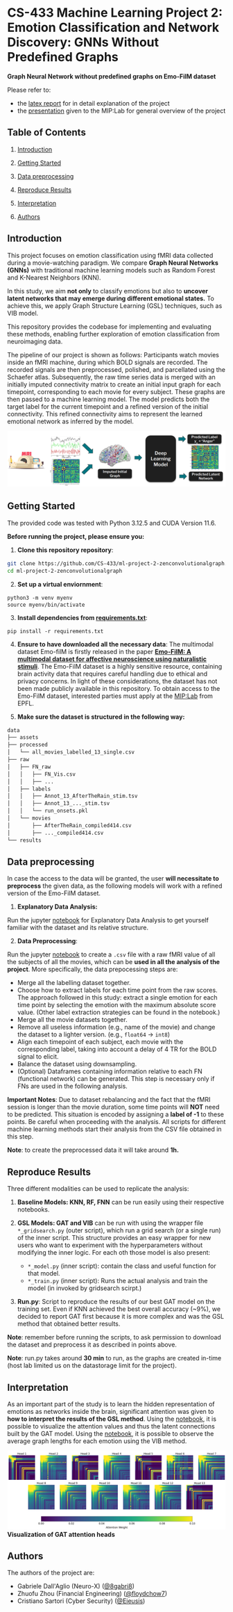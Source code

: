 # CS-433 Machine Learning Project 2: Emotion Classification and Network Discovery: GNNs Without Predefined Graphs 

**Graph Neural Network without predefined graphs on Emo-FilM dataset**

Please refer to:
- the [latex report]() for in detail explanation of the project
- the [presentation](GNN_E_MIP:Lab_presentation.pdf) given to the MIP:Lab for general overview of the project

## Table of Contents
1. [Introduction](#introduction)
2. [Getting Started](#getting-started)
3. [Data preprocessing](#data-preprocessing)
4. [Reproduce Results](#reproduce-results)
5. [Interpretation](#interpretation)

6. [Authors](#authors)


## Introduction



This project focuses on emotion classification using fMRI data collected during a movie-watching paradigm. We compare **Graph Neural Networks (GNNs)** with traditional machine learning models such as Random Forest and K-Nearest Neighbors (KNN).

 In this study, we aim **not only** to classify emotions but also to **uncover latent networks that may emerge during different emotional states.** To achieve this, we apply Graph Structure Learning (GSL) techniques, such as VIB model.


This repository provides the codebase for implementing and evaluating these methods, enabling further exploration of emotion classification from neuroimaging data.

The pipeline of our project is shown as follows: Participants watch movies inside an fMRI machine, during which BOLD signals are recorded. The recorded signals are then preprocessed, polished, and parcellated using the Schaefer atlas. Subsequently, the raw time series data is merged with an initially imputed connectivity matrix to create an initial input graph for each timepoint, corresponding to each movie for every subject. These graphs are then passed to a machine learning model. The model predicts both the target label for the current timepoint and a refined version of the initial connectivity. This refined connectivity aims to represent the learned emotional network as inferred by the model.

![pipeline](data/assets/frmi_pipeline.png)


<!-- ## Project Structure

Here is an overview of the repository organization of the project:

```bash
.
├── README.md
├── requirements.txt
├── utils_models.py
├── run.py
├── data
│   ├── assets
│   │   ├── frmi_pipeline.png
│   │   └── Screencast from 2024-11-17 19-25-59.mp4
│   ├── processed
│   ├── raw
│   │   ├── FN_raw
│   │   ├── labels
│   │   └── movies
│   └── results
├── EDA
│   ├── 0_explore_dataset.ipynb
│   └── 1_create_dataset.ipynb
├── FNN
│   ├── FNN_model.py
│   └── FNN_train.ipynb
├── GAT
│   ├── GAT_gridsearch.py
│   ├── GAT_model.py
│   ├── GAT_train.py
│   └── plot_attention_weights.ipynb
├── GCN
│   ├── args
│   │   └── config.json
│   ├── GCN_models.py
│   └── GCN_train.py
├── KNN
│   └── KNN.ipynb
├── RF
│   └── RandomForest.ipynb
└── VIB
    ├── backbone.py
    ├── gsl.py
    ├── interpretation_VIB.ipynb
    ├── layers.py
    ├── train_eval.py
    ├── utils.py
    ├── VIB_gridsearch_outer.py
    ├── VIB.ipynb
    └── VIB_train.py

``` -->

## Getting Started

The provided code was tested with Python 3.12.5 and CUDA Version 11.6.

**Before running the project, please ensure you:**

1. **Clone this repository repository**:

```bash
git clone https://github.com/CS-433/ml-project-2-zenconvolutionalgraph.git
cd ml-project-2-zenconvolutionalgraph
```

2. **Set up a virtual enviornment**:
```
python3 -m venv myenv
source myenv/bin/activate
```

3. **Install dependencies from [requirements.txt](requirements.txt)**:
```
pip install -r requirements.txt
```

4. **Ensure to have downloaded all the necessary data**: 
The multimodal dataset Emo-filM is firstly released in the paper [**Emo-FilM: A multimodal dataset for affective neuroscience using naturalistic stimuli**](https://doi.org/10.1101/2024.02.26.582043). The Emo-FilM dataset is a highly sensitive resource, containing brain activity data that requires careful handling due to ethical and privacy concerns. In light of these considerations, the dataset has not been made publicly available in this repository. To obtain access to the Emo-FilM dataset, interested parties must apply at the [MIP:Lab](https://miplab.epfl.ch/) from EPFL. 

5. **Make sure the dataset is structured in the following way:**

```bash
data
├── assets
├── processed
│   └── all_movies_labelled_13_single.csv
├── raw
│   ├── FN_raw
│   │   ├── FN_Vis.csv
│   │   ├── ...
│   ├── labels
│   │   ├── Annot_13_AfterTheRain_stim.tsv
│   │   ├── Annot_13_..._stim.tsv
│   │   └── run_onsets.pkl
│   └── movies
│       ├── AfterTheRain_compiled414.csv
│       ├── ..._compiled414.csv
└── results
```



## Data preprocessing

In case the access to the data will be granted, the user **will necessitate to preprocess** the given data, as the following models will work with a refined version of the Emo-FilM dataset.

1. **Explanatory Data Analysis:**

Run the jupyter [notebook](/EDA/0_explore_dataset.ipynb) for Explanatory Data Analysis to get yourself familiar with the dataset and its relative structure.

2. **Data Preprocessing**:

Run the jupyter [notebook](./EDA/1_create_dataset.ipynb) to create a ``.csv`` file with a raw fMRI value of all the subjects of all the movies, which can be **used in all the analysis of the project**. More specifically, the data prepocessing steps are:

- Merge all the labelling dataset together.  
- Choose how to extract labels for each time point from the raw scores.      The approach followed in this study: extract a single emotion for each time point by selecting the emotion with the maximum absolute score value. (Other label extraction strategies can be found in the notebook.)
- Merge all the movie datasets together.
- Remove all useless information (e.g., name of the movie) and change the dataset to a lighter version. (e.g., ``float64`` -> ``int8``)
- Align each timepoint of each subject, each movie with the corresponding label, taking into account a delay of 4 TR for the BOLD signal to elicit.
- Balance the dataset using downsampling.
- (Optional) Dataframes containing information relative to each FN (functional network) can be generated. This step is necessary only if FNs are used in the following analysis.

**Important Notes**: Due to dataset rebalancing and the fact that the fMRI session is longer than the movie duration, some time points will **NOT** need to be predicted. This situation is encoded by assigning a **label of -1** to these points. Be careful when proceeding with the analysis. All scripts for different machine learning methods start their analysis from the CSV file obtained in this step.

**Note**: to create the preprocessed data it will take around **1h.**

## Reproduce Results

Three different modalities can be used to replicate the analysis:

1. **Baseline Models: KNN, RF, FNN** can be run easily using their respective notebooks.

2. **GSL Models: GAT and VIB** can be run with using the wrapper file ``*_gridsearch.py`` (outer script), which run a grid search (or a single run) of the inner script. This structure provides an easy wrapper for new users who want to experiment with the hyperparameters without modifying the inner logic. For each oth those model is also present:
    - ``*_model.py`` (inner script): contain the class and useful function for that model.
    - ``*_train.py`` (inner script): Runs the actual analysis and train the model (in invoked by gridsearch scirpt.)

3. **Run.py**: Script to reproduce the results of our best GAT model on the training set. Even if KNN achieved the best overall accuracy (~9%), we decided to report GAT first because it is more complex and was the GSL method that obtained better results. 

**Note**: remember before running the scripts, to ask permission to download the dataset and preprocess it as described in points above.

**Note**: run.py takes around **30 min** to run, as the graphs are created in-time (host lab limited us on the datastorage limit for the project).

## Interpretation
As an important part of the study is to learn the hidden representation of emotions as networks inside the brain, significant attention was given to **how to interpret the results of the GSL method**. Using the [notebook](GAT/plot_attention_weights.ipynb), it is possible to visualize the attention values and thus the latent connections built by the GAT model. Using the [notebook](VIB/interpretation_VIB.ipynb), it is possible to observe the average graph lengths for each emotion using the VIB method.


![Visualization of GAT attention heads](data/assets/gat_attention_heads.png)**Visualization of GAT attention heads**



## Authors

The authors of the project are: 

- Gabriele Dall'Aglio (Neuro-X)  ([@8gabri8](https://github.com/8gabri8))
- Zhuofu Zhou (Financial Engineering) ([@floydchow7](https://github.com/floydchow7))
- Cristiano Sartori (Cyber Security) ([@Eieusis](https://github.com/Eieusis))